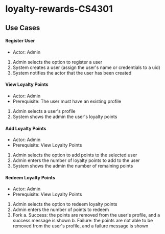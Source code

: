 # loyalty-rewards-CS4301

## Use Cases

#### Register User
- Actor: Admin
1. Admin selects the option to register a user
2. System creates a user (assign the user's name or credentials to a uid)
3. System notifies the actor that the user has been created

#### View Loyalty Points
- Actor: Admin 
- Prerequisite: The user must have an existing profile
1. Admin selects a user's profile
2. System shows the admin the user's loyalty points

#### Add Loyalty Points
- Actor: Admin
- Prerequisite: View Loyalty Points
1. Admin selects the option to add points to the selected user
2. Admin enters the number of loyalty points to add to the user
3. System shows the admin the number of remaining points

#### Redeem Loyalty Points
- Actor: Admin
- Prerequisite: View Loyalty Points
1. Admin selects the option to redeem loyalty points
2. Admin enters the number of points to redeem
3. Fork
    a. Success: the points are removed from the user's profile, and a success message is shown
    b. Failure: the points are not able to be removed from the user's profile, and a failure message is shown